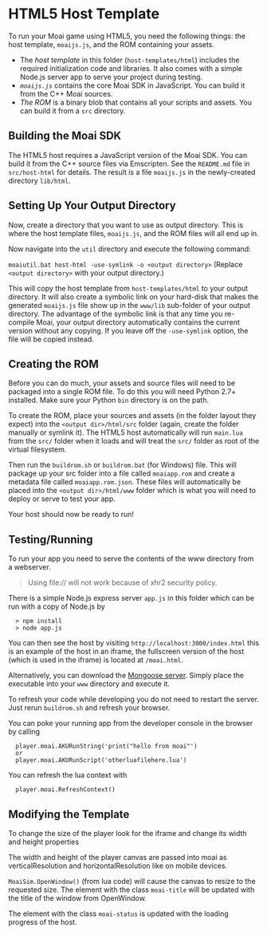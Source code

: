 # HTML5 Host Template

To run your Moai game using HTML5, you need the following things: the host template, `moaijs.js`, and the ROM containing your assets.

- The *host template* in this folder (`host-templates/html`) includes the required initialization code and libraries. It also comes with a simple Node.js server app to serve your project during testing.
- *`moaijs.js`* contains the core Moai SDK in JavaScript. You can build it from the C++ Moai sources.
- *The ROM* is a binary blob that contains all your scripts and assets. You can build it from a `src` directory.

## Building the Moai SDK

The HTML5 host requires a JavaScript version of the Moai SDK. You can build it from the C++ source files via Emscripten. See the `README.md` file in `src/host-html` for details. The result is a file `moaijs.js` in the newly-created directory `lib/html`. 

## Setting Up Your Output Directory

Now, create a directory that you want to use as output directory. This is where the host template files, `moaijs.js`, and the ROM files will all end up in.

Now navigate into the `util` directory and execute the following command:

`moaiutil.bat host-html -use-symlink -o <output directory>` (Replace `<output directory>` with your output directory.)

This will copy the host template from `host-templates/html` to your output directory. It will also create a symbolic link on your hard-disk that makes the generated `moaijs.js` file show up in the `www/lib` sub-folder of your output directory. The advantage of the symbolic link is that any time you re-compile Moai, your output directory automatically contains the current version without any copying. If you leave off the `-use-symlink` option, the file will be copied instead.

## Creating the ROM

Before you can do much, your assets and source files will need to be packaged into a single ROM file. To do this you will need Python 2.7+ installed. Make sure your Python `bin` directory is on the path.

To create the ROM, place your sources and assets (in the folder layout they expect) into the `<output dir>/html/src` folder (again, create the folder manually or symlink it). The HTML5 host automatically will run `main.lua` from the `src/` folder when it loads and will treat the `src/` folder as root of the virtual filesystem.

Then run the `buildrom.sh` or `buildrom.bat` (for Windows) file. This will package up your src folder into a file called `moaiapp.rom` and create a metadata file called `moaiapp.rom.json`.
These files will automatically be placed into the `<output dir>/html/www` folder which is what you will need to deploy or serve to test your app.

Your host should now be ready to run!

## Testing/Running

To run your app you need to serve the contents of the www directory from a webserver.
> Using file:// will not work because of xhr2 security policy.

There is a simple Node.js express server `app.js` in this folder which can be run with a copy of Node.js by
```
  > npm install
  > node app.js
```

You can then see the host by visiting `http://localhost:3000/index.html` this is an example of the host in an iframe, the fullscreen
version of the host (which is used in the iframe) is located at `/moai.html`.

Alternatively, you can download the [Mongoose server](http://cesanta.com/mongoose.shtml). Simply place the executable into your `www` directory and execute it.

To refresh your code while developing you do not need to restart the server. Just rerun `buildrom.sh` and
refresh your browser.

You can poke your running app from the developer console in the browser by calling 
```
  player.moai.AKURunString('print("hello from moai"')
  or
  player.moai.AKURunScript('otherluafilehere.lua')
```

You can refresh the lua context with 
```
  player.moai.RefreshContext()
```

## Modifying the Template

To change the size of the player look for the iframe and change its width and height properties

The width and height of the player canvas are passed into moai as verticalResolution and horizontalResolution
like on mobile devices. 

`MoaiSim.OpenWindow()` (from lua code) will cause the canvas to resize to the requested size. The element with the class 
`moai-title` will be updated with the title of the window from OpenWindow.

The element with the class `moai-status` is updated with the loading progress of the host. 
